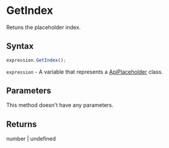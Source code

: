 # GetIndex

Retuns the placeholder index.

## Syntax

```javascript
expression.GetIndex();
```

`expression` - A variable that represents a [ApiPlaceholder](../ApiPlaceholder.md) class.

## Parameters

This method doesn't have any parameters.

## Returns

number | undefined